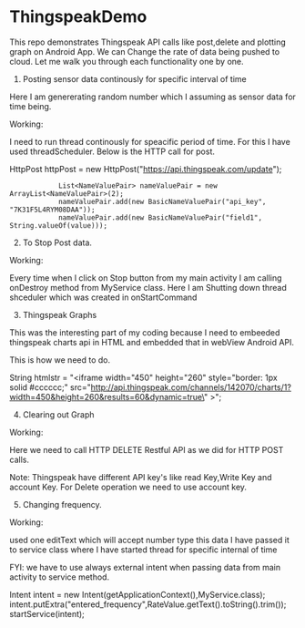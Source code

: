 # ThingspeakDemo
This repo demonstrates Thingspeak API calls like post,delete and plotting graph on Android App. We can Change the rate of data being pushed to cloud.
Let me walk you through each functionality one by one.

1) Posting sensor data continously for specific interval of time

Here I am genererating random number which I assuming as sensor data for time being.

Working: 

I need to run thread continously for speacific period of time. For this I have used threadScheduler. Below is the HTTP call for post.

 HttpPost httpPost = new HttpPost("https://api.thingspeak.com/update");

                List<NameValuePair> nameValuePair = new ArrayList<NameValuePair>(2);
                nameValuePair.add(new BasicNameValuePair("api_key", "7K31F5L4RYM08DAA"));
                nameValuePair.add(new BasicNameValuePair("field1", String.valueOf(value)));
                


2) To Stop Post data.

Working: 

Every time when I click on Stop button from my main activity I am calling onDestroy method from MyService class.
Here I am Shutting down thread shceduler which was created in onStartCommand

3) Thingspeak Graphs

This was the interesting part of my coding because I need to embeeded thingspeak charts api in HTML and embedded that in webView Android API.

This is how we need to do.

String htmlstr = "<iframe width=\"450\" height=\"260\" style=\"border: 1px solid #cccccc;\" src=\"http://api.thingspeak.com/channels/142070/charts/1?width=450&height=260&results=60&dynamic=true\" ></iframe>";

4) Clearing out Graph

Working:

Here we need to call HTTP DELETE Restful API as we did for HTTP POST calls.

Note: Thingspeak have different API key's like read Key,Write Key and account Key. For Delete operation we need to use account key.

5) Changing frequency.

Working:

used one editText which will accept number type this data I have passed it to service class where I have started thread for specific internal of time

FYI: we have to use always external intent when passing data from main activity to service method.

  Intent intent = new Intent(getApplicationContext(),MyService.class);
                    intent.putExtra("entered_frequency",RateValue.getText().toString().trim());
                    startService(intent);



